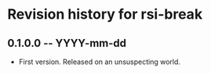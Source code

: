 # Revision history for rsi-break

## 0.1.0.0 -- YYYY-mm-dd

* First version. Released on an unsuspecting world.
